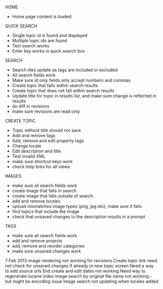 HOME
* Home page content is loaded

QUICK SEARCH
* Single topic id is found and displayed
* Multiple topic ids are found
* Text search works
* Enter key works in quick search box

SEARCH
* Search tiles update as tags are included or excluded
* All search fields work
* Make sure id only fields only accept numbers and commas
* Create topic that falls within search results
* Create topic that does not fall within search results
* Update title for topic in results list, and make sure change is reflected in results
* do diff in revisions
* make sure revisions are read only

CREATE TOPIC
* Topic without title should not save
* Add and remove tags
* Add, remove and edit property tags
* Change locale
* Edit description and title
* Test invalid XML
* make sure shortcut keys work
* check help links for all views

IMAGES
* make sure all search fields work
* create image that falls in search
* create image that falls outside of search
* add and remove locales
* upload mismatches image types (png, jpg etc), make sure it fails
* find topics that include the image
* check that unsaved changes to the description results in a prompt

TAGS
* make sure all search fields work
* add and remove projects
* add, remove and reorder categories
* make sure unsaved changes work


7 Feb 2013
image rendering not working for revisions
Create topic link need not check for unsaved changes if already in new topic screen
Need a way to add source urls
End create and edit dates not working
Need way to regenerate lucene index
image search by original file name not working - but might be encoding issue
image search not updating when locales added